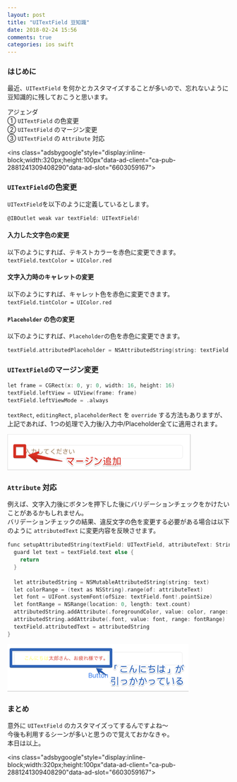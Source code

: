 ```yaml
---
layout: post
title: "UITextField 豆知識"
date: 2018-02-24 15:56
comments: true
categories: ios swift
---
```


### はじめに
最近、`UITextField` を何かとカスタマイズすることが多いので、忘れないように豆知識的に残しておこうと思います。  

アジェンダ  
① `UITextField` の色変更  
② `UITextField` のマージン変更  
③ `UITextField` の `Attribute` 対応  

<script async src="//pagead2.googlesyndication.com/pagead/js/adsbygoogle.js"></script>
<ins class="adsbygoogle"style="display:inline-block;width:320px;height:100px"data-ad-client="ca-pub-2881241309408290"data-ad-slot="6603059167"></ins>
<script>
(adsbygoogle = window.adsbygoogle || []).push({});
</script>

<!-- more -->

### `UITextField`の色変更

`UITextField`を以下のように定義しているとします。  

```objective-c
@IBOutlet weak var textField: UITextField!
```

#### 入力した文字色の変更

以下のようにすれば、テキストカラーを赤色に変更できます。  
`textField.textColor = UIColor.red`

#### 文字入力時のキャレットの変更

以下のようにすれば、キャレット色を赤色に変更できます。  
`textField.tintColor = UIColor.red`

#### `Placeholder` の色の変更

以下のようにすれば、`Placeholder`の色を赤色に変更できます。  

```objective-c
textField.attributedPlaceholder = NSAttributedString(string: textField.placeholder ?? "", attributes: [NSAttributedStringKey.foregroundColor: UIColor.red])
```

### `UITextField`のマージン変更

```objective-c
let frame = CGRect(x: 0, y: 0, width: 16, height: 16)
textField.leftView = UIView(frame: frame)
textField.leftViewMode = .always
```

`textRect`, `editingRect`, `placeholderRect` を `override` する方法もありますが、  
上記であれば、1つの処理で入力後/入力中/Placeholder全てに適用されます。  

![UITextFieldにマージンを追加](/images/uitextfield_custom.png)  

### `Attribute` 対応

例えば、文字入力後にボタンを押下した後にバリデーションチェックをかけたいことがあるかもしれません。  
バリデーションチェックの結果、違反文字の色を変更する必要がある場合は以下のように `attributedText` に変更内容を反映させます。  

```objective-c
func setupAttributedString(textField: UITextField, attributeText: String, color: UIColor) {
  guard let text = textField.text else {
    return
  }

  let attributedString = NSMutableAttributedString(string: text)
  let colorRange = (text as NSString).range(of: attributeText)
  let font = UIFont.systemFont(ofSize: textField.font!.pointSize)
  let fontRange = NSRange(location: 0, length: text.count)
  attributedString.addAttribute(.foregroundColor, value: color, range: colorRange)
  attributedString.addAttribute(.font, value: font, range: fontRange)
  textField.attributedText = attributedString
}
```

![UITextFieldにAttributeを追加](/images/uitextfield_custom_2.png)  

### まとめ

意外に `UITextField` のカスタマイズってするんですよね〜  
今後も利用するシーンが多いと思うので覚えておかなきゃ。  
本日は以上。  

<script async src="//pagead2.googlesyndication.com/pagead/js/adsbygoogle.js"></script>
<ins class="adsbygoogle"style="display:inline-block;width:320px;height:100px"data-ad-client="ca-pub-2881241309408290"data-ad-slot="6603059167"></ins>
<script>
(adsbygoogle = window.adsbygoogle || []).push({});
</script>
